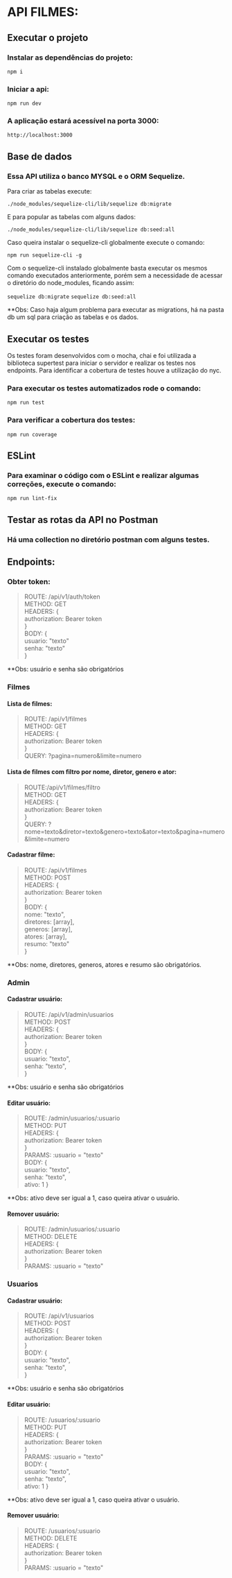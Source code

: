 # API FILMES:

## Executar o projeto

### Instalar as dependências do projeto:

`npm i`

### Iniciar a api:

`npm run dev`

### A aplicação estará acessível na porta 3000:

`http://localhost:3000`


## Base de dados

### Essa API utiliza o banco MYSQL e o ORM Sequelize.

Para criar as tabelas execute:

`./node_modules/sequelize-cli/lib/sequelize db:migrate`

E para popular as tabelas com alguns dados:

`./node_modules/sequelize-cli/lib/sequelize db:seed:all`

Caso queira instalar o sequelize-cli globalmente execute o comando:

`npm run sequelize-cli -g`

Com o sequelize-cli instalado globalmente basta executar os mesmos comando executados anteriormente, porém sem a necessidade de acessar o diretório do node_modules, ficando assim:

`sequelize db:migrate`
`sequelize db:seed:all`

**Obs: Caso haja algum problema para executar as migrations, há na pasta db um sql para criação as tabelas e os dados.

## Executar os testes

Os testes foram desenvolvidos com o mocha, chai e foi utilizada a biblioteca supertest para iniciar o servidor e realizar os testes nos endpoints. Para identificar a cobertura de testes houve a utilização do nyc.

### Para executar os testes automatizados rode o comando:

`npm run test`

### Para verificar a cobertura dos testes:

`npm run coverage`

## ESLint

### Para examinar o código com o ESLint e realizar algumas correções, execute o comando:

`npm run lint-fix`

## Testar as rotas da API no Postman

### Há uma collection no diretório postman com alguns testes.

## Endpoints:

### Obter token:

>  ROUTE: /api/v1/auth/token <br />
>  METHOD: GET <br />
>  HEADERS: { <br />
>  authorization: Bearer token <br />
>  } <br />
>  BODY: { <br />
>   usuario: "texto" <br />
>   senha: "texto" <br />
>  } <br />

**Obs: usuário e senha são obrigatórios

### Filmes

#### Lista de filmes:

>  ROUTE: /api/v1/filmes <br />
>  METHOD: GET <br />
>  HEADERS: { <br />
>  authorization: Bearer token <br />
>  } <br />
>  QUERY: ?pagina=numero&limite=numero

#### Lista de filmes com filtro por nome, diretor, genero e ator:

>  ROUTE:/api/v1/filmes/filtro <br />
>  METHOD: GET <br />
>  HEADERS: { <br />
>  authorization: Bearer token <br />
>  } <br />
>  QUERY: ?nome=texto&diretor=texto&genero=texto&ator=texto&pagina=numero&limite=numero

#### Cadastrar filme:

>  ROUTE: /api/v1/filmes <br />
>  METHOD: POST <br />
>  HEADERS: { <br />
>  authorization: Bearer token <br />
>  } <br />
>  BODY: { <br />
>   nome: "texto", <br />
>   diretores: [array], <br />
>   generos: [array], <br />
>   atores: [array], <br />
>   resumo: "texto" <br />
>  }

**Obs: nome, diretores, generos, atores e resumo são obrigatórios.

### Admin

#### Cadastrar usuário:

>  ROUTE: /api/v1/admin/usuarios <br />
>  METHOD: POST <br />
>  HEADERS: { <br />
>  authorization: Bearer token <br />
>  } <br />
>  BODY: { <br />
>   usuario: "texto", <br />
>   senha: "texto", <br />
>  }

**Obs: usuário e senha são obrigatórios

#### Editar usuário:

>  ROUTE: /admin/usuarios/:usuario <br />
>  METHOD: PUT <br />
>  HEADERS: { <br />
>  authorization: Bearer token <br />
>  } <br />
>  PARAMS: :usuario = "texto" <br />
>  BODY: { <br />
>   usuario: "texto", <br />
>   senha: "texto", <br />
>   ativo: 1
>  }

**Obs: ativo deve ser igual a 1, caso queira ativar o usuário.

#### Remover usuário:

>  ROUTE: /admin/usuarios/:usuario <br />
>  METHOD: DELETE <br />
>  HEADERS: { <br />
>  authorization: Bearer token <br />
>  } <br />
>  PARAMS: :usuario = "texto" <br />

### Usuarios

#### Cadastrar usuário:

>  ROUTE: /api/v1/usuarios <br />
>  METHOD: POST <br />
>  HEADERS: { <br />
>  authorization: Bearer token <br />
>  } <br />
>  BODY: { <br />
>   usuario: "texto", <br />
>   senha: "texto", <br />
>  }

**Obs: usuário e senha são obrigatórios

#### Editar usuário:

>  ROUTE: /usuarios/:usuario <br />
>  METHOD: PUT <br />
>  HEADERS: { <br />
>  authorization: Bearer token <br />
>  } <br />
>  PARAMS: :usuario = "texto" <br />
>  BODY: { <br />
>   usuario: "texto", <br />
>   senha: "texto", <br />
>   ativo: 1
>  }

**Obs: ativo deve ser igual a 1, caso queira ativar o usuário.

#### Remover usuário:

>  ROUTE: /usuarios/:usuario <br />
>  METHOD: DELETE <br />
>  HEADERS: { <br />
>  authorization: Bearer token <br />
>  } <br />
>  PARAMS: :usuario = "texto" <br />
